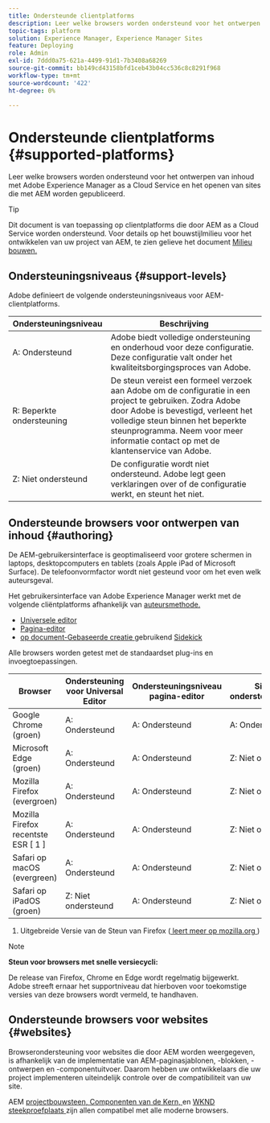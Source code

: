 ```yaml
---
title: Ondersteunde clientplatforms
description: Leer welke browsers worden ondersteund voor het ontwerpen van inhoud met Adobe Experience Manager as a Cloud Service en het openen van sites die met AEM worden gepubliceerd.
topic-tags: platform
solution: Experience Manager, Experience Manager Sites
feature: Deploying
role: Admin
exl-id: 7ddd0a75-621a-4499-91d1-7b3408a68269
source-git-commit: bb149cd43158bfd1ceb43b04cc536c8c8291f968
workflow-type: tm+mt
source-wordcount: '422'
ht-degree: 0%

---
```


# Ondersteunde clientplatforms {#supported-platforms}

Leer welke browsers worden ondersteund voor het ontwerpen van inhoud met Adobe Experience Manager as a Cloud Service en het openen van sites die met AEM worden gepubliceerd.

>[!TIP]
>
>Dit document is van toepassing op clientplatforms die door AEM as a Cloud Service worden ondersteund. Voor details op het bouwstijlmilieu voor het ontwikkelen van uw project van AEM, te zien gelieve het document [ Milieu bouwen.](/help/implementing/cloud-manager/getting-access-to-aem-in-cloud/build-environment-details.md)

## Ondersteuningsniveaus {#support-levels}

Adobe definieert de volgende ondersteuningsniveaus voor AEM-clientplatforms.

| Ondersteuningsniveau | Beschrijving |
|---|---|
| A: Ondersteund | Adobe biedt volledige ondersteuning en onderhoud voor deze configuratie. Deze configuratie valt onder het kwaliteitsborgingsproces van Adobe. |
| R: Beperkte ondersteuning | De steun vereist een formeel verzoek aan Adobe om de configuratie in een project te gebruiken. Zodra Adobe door Adobe is bevestigd, verleent het volledige steun binnen het beperkte steunprogramma. Neem voor meer informatie contact op met de klantenservice van Adobe. |
| Z: Niet ondersteund | De configuratie wordt niet ondersteund. Adobe legt geen verklaringen over of de configuratie werkt, en steunt het niet. |

## Ondersteunde browsers voor ontwerpen van inhoud {#authoring}

De AEM-gebruikersinterface is geoptimaliseerd voor grotere schermen in laptops, desktopcomputers en tablets (zoals Apple iPad of Microsoft Surface). De telefoonvormfactor wordt niet gesteund voor om het even welk auteursgeval.

Het gebruikersinterface van Adobe Experience Manager werkt met de volgende cliëntplatforms afhankelijk van [ auteursmethode.](/help/edge/overview.md#authoring-method)

* [Universele editor](/help/sites-cloud/authoring/universal-editor/authoring.md)
* [Pagina-editor](/help/sites-cloud/authoring/page-editor/introduction.md)
* [ op document-Gebaseerde creatie ](https://www.aem.live/docs/aem-authoring) gebruikend [ Sidekick ](https://www.aem.live/docs/sidekick)

Alle browsers worden getest met de standaardset plug-ins en invoegtoepassingen.

| Browser | Ondersteuning voor Universal Editor | Ondersteuningsniveau pagina-editor | Sidekick-ondersteuningsniveau |
|---|---|---|---|
| Google Chrome (groen) | A: Ondersteund | A: Ondersteund | A: Ondersteund |
| Microsoft Edge (groen) | A: Ondersteund | A: Ondersteund | Z: Niet ondersteund |
| Mozilla Firefox (evergroen) | A: Ondersteund | A: Ondersteund | Z: Niet ondersteund |
| Mozilla Firefox recentste ESR [ 1 ] | A: Ondersteund | A: Ondersteund | Z: Niet ondersteund |
| Safari op macOS (evergreen) | A: Ondersteund | A: Ondersteund | Z: Niet ondersteund |
| Safari op iPadOS (groen) | Z: Niet ondersteund | A: Ondersteund | Z: Niet ondersteund |

1. Uitgebreide Versie van de Steun van Firefox ([ leert meer op mozilla.org ](https://www.mozilla.org/en-US/firefox/enterprise/))

>[!NOTE]
>
>**Steun voor browsers met snelle versiecycli:**
>
>De release van Firefox, Chrome en Edge wordt regelmatig bijgewerkt. Adobe streeft ernaar het supportniveau dat hierboven voor toekomstige versies van deze browsers wordt vermeld, te handhaven.

## Ondersteunde browsers voor websites {#websites}

Browserondersteuning voor websites die door AEM worden weergegeven, is afhankelijk van de implementatie van AEM-paginasjablonen, -blokken, -ontwerpen en -componentuitvoer. Daarom hebben uw ontwikkelaars die uw project implementeren uiteindelijk controle over de compatibiliteit van uw site.

AEM [ projectbouwsteen, ](https://www.aem.live/developer/ue-tutorial#create-github-project) [ Componenten van de Kern, ](/help/implementing/developing/components/overview.md#aem-core-components) en [ WKND steekproefplaats ](/help/implementing/developing/introduction/develop-wknd-tutorial.md) zijn allen compatibel met alle moderne browsers.
